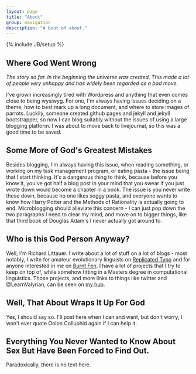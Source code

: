 ```yaml
---
layout: page
title: "About"
group: navigation
description: "A bout of about."
---
```

{% include JB/setup %}

Where God Went Wrong
--------------------
_The story so far. In the beginning the universe was created. This made a lot of people very unhappy and has widely been regarded as a bad move._

I've grown increasingly tired with Wordpress and anything that even
comes close to being wysiwyg. For one, I'm always having issues deciding
on a theme, how to best mark up a long document, and where to store
images of parrots. Luckily, someone created github pages and jekyll and
jekyll bootstrapper, so now I can blog suitably without the issues of
using a large blogging platform. I was about to move back to
livejournal, so this was a good time to be saved.

Some More of God's Greatest Mistakes
------------------------------------
Besides blogging, I'm always having this issue, when reading something,
or working on my task management program, or eating pasta - the issue
being that I start thinking. It's a dangerous thing to think, because
before you know it, you've got half a blog post in your mind that you
swear if you just wrote down would become a chapter in a book. The issue
is you never write these down, because no one likes soggy pasta, and
everyone wants to know how Harry Potter and the Methods of Rationality
is actually going to end. Microblogging should alleviate this concern -
I can just pop down the two paragraphs I need to clear my mind, and move
on to bigger things, like that third book of Douglas Adam's I never
actually got around to. 

Who is this God Person Anyway?
------------------------------
Well, I'm Richard Littauer. I write about a lot of stuff on a lot of
blogs - most notably, I write for amateur evolutionary linguists on [Replicated
Typo](http://www.replicatedtypo.com) and for anyone interested in me on [Burnt
Fen](http://www.burntfen.net/merecat). I have a lot of projects that I
try to keep on top of, while somehow fitting in a Masters degree in
computational linguistics. Those projects, and more links to things like
twitter and @LearnValyrian, can be seen on [my
hub](http://www.burntfen.net).

Well, That About Wraps It Up For God
------------------------------------
Yes, I should say so. I'll post here when I can and want, but don't worry, I
won't ever quote Oolon Colluphid again if I can help it.


Everything You Never Wanted to Know About Sex But Have Been Forced to Find Out.
-------------------------------------------------------------------------------
Paradoxically, there is no text here.
